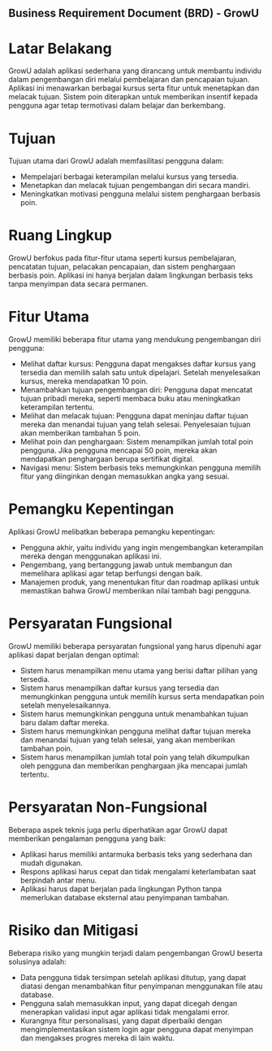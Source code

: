 ## Business Requirement Document (BRD) - GrowU

# Latar Belakang
GrowU adalah aplikasi sederhana yang dirancang untuk membantu individu dalam pengembangan diri melalui pembelajaran dan pencapaian tujuan. Aplikasi ini menawarkan berbagai kursus serta fitur untuk menetapkan dan melacak tujuan. Sistem poin diterapkan untuk memberikan insentif kepada pengguna agar tetap termotivasi dalam belajar dan berkembang.

# Tujuan
Tujuan utama dari GrowU adalah memfasilitasi pengguna dalam:
* Mempelajari berbagai keterampilan melalui kursus yang tersedia.
* Menetapkan dan melacak tujuan pengembangan diri secara mandiri.
* Meningkatkan motivasi pengguna melalui sistem penghargaan berbasis poin.

# Ruang Lingkup
GrowU berfokus pada fitur-fitur utama seperti kursus pembelajaran, pencatatan tujuan, pelacakan pencapaian, dan sistem penghargaan berbasis poin. Aplikasi ini hanya berjalan dalam lingkungan berbasis teks tanpa menyimpan data secara permanen.

# Fitur Utama
GrowU memiliki beberapa fitur utama yang mendukung pengembangan diri pengguna:
* Melihat daftar kursus: Pengguna dapat mengakses daftar kursus yang tersedia dan memilih salah satu untuk dipelajari. Setelah menyelesaikan kursus, mereka mendapatkan 10 poin.
* Menambahkan tujuan pengembangan diri: Pengguna dapat mencatat tujuan pribadi mereka, seperti membaca buku atau meningkatkan keterampilan tertentu.
* Melihat dan melacak tujuan: Pengguna dapat meninjau daftar tujuan mereka dan menandai tujuan yang telah selesai. Penyelesaian tujuan akan memberikan tambahan 5 poin.
* Melihat poin dan penghargaan: Sistem menampilkan jumlah total poin pengguna. Jika pengguna mencapai 50 poin, mereka akan mendapatkan penghargaan berupa sertifikat digital.
* Navigasi menu: Sistem berbasis teks memungkinkan pengguna memilih fitur yang diinginkan dengan memasukkan angka yang sesuai.

# Pemangku Kepentingan
Aplikasi GrowU melibatkan beberapa pemangku kepentingan:
* Pengguna akhir, yaitu individu yang ingin mengembangkan keterampilan mereka dengan menggunakan aplikasi ini.
* Pengembang, yang bertanggung jawab untuk membangun dan memelihara aplikasi agar tetap berfungsi dengan baik.
* Manajemen produk, yang menentukan fitur dan roadmap aplikasi untuk memastikan bahwa GrowU memberikan nilai tambah bagi pengguna.

# Persyaratan Fungsional
GrowU memiliki beberapa persyaratan fungsional yang harus dipenuhi agar aplikasi dapat berjalan dengan optimal:
* Sistem harus menampilkan menu utama yang berisi daftar pilihan yang tersedia.
* Sistem harus menampilkan daftar kursus yang tersedia dan memungkinkan pengguna untuk memilih kursus serta mendapatkan poin setelah menyelesaikannya.
* Sistem harus memungkinkan pengguna untuk menambahkan tujuan baru dalam daftar mereka.
* Sistem harus memungkinkan pengguna melihat daftar tujuan mereka dan menandai tujuan yang telah selesai, yang akan memberikan tambahan poin.
* Sistem harus menampilkan jumlah total poin yang telah dikumpulkan oleh pengguna dan memberikan penghargaan jika mencapai jumlah tertentu.

# Persyaratan Non-Fungsional
Beberapa aspek teknis juga perlu diperhatikan agar GrowU dapat memberikan pengalaman pengguna yang baik:
* Aplikasi harus memiliki antarmuka berbasis teks yang sederhana dan mudah digunakan.
* Respons aplikasi harus cepat dan tidak mengalami keterlambatan saat berpindah antar menu.
* Aplikasi harus dapat berjalan pada lingkungan Python tanpa memerlukan database eksternal atau penyimpanan tambahan.

# Risiko dan Mitigasi
Beberapa risiko yang mungkin terjadi dalam pengembangan GrowU beserta solusinya adalah:
* Data pengguna tidak tersimpan setelah aplikasi ditutup, yang dapat diatasi dengan menambahkan fitur penyimpanan menggunakan file atau database.
* Pengguna salah memasukkan input, yang dapat dicegah dengan menerapkan validasi input agar aplikasi tidak mengalami error.
* Kurangnya fitur personalisasi, yang dapat diperbaiki dengan mengimplementasikan sistem login agar pengguna dapat menyimpan dan mengakses progres mereka di lain waktu.